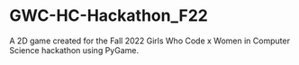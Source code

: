 # GWC-HC-Hackathon_F22
A 2D game created for the Fall 2022 Girls Who Code x Women in Computer Science hackathon using PyGame.

<!--
	_TODO:_
	[] Add screenshots
	[] Add contributers' names and their respective roles
-->
